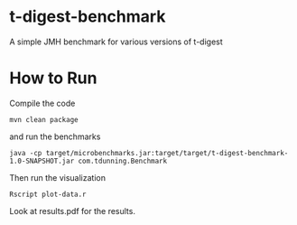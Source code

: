 t-digest-benchmark
==================

A simple JMH benchmark for various versions of t-digest

How to Run
==========

Compile the code

    mvn clean package

and run the benchmarks

    java -cp target/microbenchmarks.jar:target/target/t-digest-benchmark-1.0-SNAPSHOT.jar com.tdunning.Benchmark

Then run the visualization

    Rscript plot-data.r

Look at results.pdf for the results.
